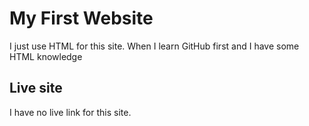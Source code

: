 # My First Website

I just use HTML for this site.
 When I learn GitHub first and I have some HTML knowledge
## Live site
I have no live link for this site.  
